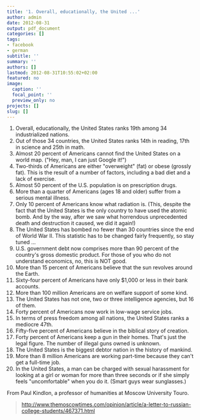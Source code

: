 ```yaml
---
title: '1. Overall, educationally, the United ...'
author: admin
date: 2012-08-31
output: pdf_document
categories: []
tags:
- facebook
- german
subtitle: ''
summary: ''
authors: []
lastmod: 2012-08-31T10:55:02+02:00
featured: no
image:
  caption: ''
  focal_point: ''
  preview_only: no
projects: []
slug: []
---
```

1. Overall, educationally, the United States ranks 19th among 34 industrialized nations.
2. Out of those 34 countries, the United States ranks 14th in reading, 17th in science and 25th in math.
3. Almost 20 percent of Americans cannot find the United States on a world map. ("Hey, man, I can just Google it!")
4. Two-thirds of Americans are either "overweight" (fat) or obese (grossly fat). This is the result of a number of factors, including a bad diet and a lack of exercise.
5. Almost 50 percent of the U.S. population is on prescription drugs.
6. More than a quarter of Americans (ages 18 and older) suffer from a serious mental illness.
7. Only 10 percent of Americans know what radiation is. (This, despite the fact that the United States is the only country to have used the atomic bomb. And by the way, after we saw what horrendous unprecedented death and destruction it caused, we did it again!)
8. The United States has bombed no fewer than 30 countries since the end of World War II. This statistic has to be changed fairly frequently, so stay tuned …
9. U.S. government debt now comprises more than 90 percent of the country's gross domestic product. For those of you who do not understand economics, no, this is NOT good.
10. More than 15 percent of Americans believe that the sun revolves around the Earth.
11. Sixty-four percent of Americans have only $1,000 or less in their bank accounts.
12. More than 100 million Americans are on welfare support of some kind.
13. The United States has not one, two or three intelligence agencies, but 16 of them.
14. Forty percent of Americans now work in low-wage service jobs.
15. In terms of press freedom among all nations, the United States ranks a mediocre 47th.
16. Fifty-five percent of Americans believe in the biblical story of creation.
17. Forty percent of Americans keep a gun in their homes. That's just the legal figure. The number of illegal guns owned is unknown.
18. The United States is the biggest debtor nation in the history of mankind.
19. More than 8 million Americans are working part-time because they can't get a full-time job.
20. In the United States, a man can be charged with sexual harassment for looking at a girl or woman for more than three seconds or if she simply feels "uncomfortable" when you do it. (Smart guys wear sunglasses.)

From Paul Kindlon, a professor of humanities at Moscow University Touro.
> http://www.themoscowtimes.com/opinion/article/a-letter-to-russian-college-students/467371.html

